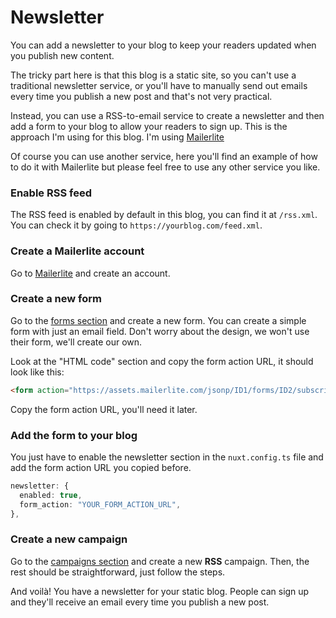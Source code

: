 # Newsletter

You can add a newsletter to your blog to keep your readers updated when you publish new content.

The tricky part here is that this blog is a static site, so you can't use a traditional newsletter service, or you'll have to manually send out emails every time you publish a new post and that's not very practical.

Instead, you can use a RSS-to-email service to create a newsletter and then add a form to your blog to allow your readers to sign up.
This is the approach I'm using for this blog. I'm using [Mailerlite](https://www.mailerlite.com/)

Of course you can use another service, here you'll find an example of how to do it with Mailerlite but please feel free to use any other service you like.

### Enable RSS feed

The RSS feed is enabled by default in this blog, you can find it at `/rss.xml`. You can check it by going to `https://yourblog.com/feed.xml`.

### Create a Mailerlite account

Go to [Mailerlite](https://www.mailerlite.com/) and create an account.

### Create a new form

Go to the [forms section](https://dashboard.mailerlite.com/forms/embedded) and create a new form. You can create a simple form with just an email field.
Don't worry about the design, we won't use their form, we'll create our own.

Look at the "HTML code" section and copy the form action URL, it should look like this:

```html
<form action="https://assets.mailerlite.com/jsonp/ID1/forms/ID2/subscribe"" method="post">
```

Copy the form action URL, you'll need it later.

### Add the form to your blog

You just have to enable the newsletter section in the `nuxt.config.ts` file and add the form action URL you copied before.

```typescript
newsletter: {
  enabled: true,
  form_action: "YOUR_FORM_ACTION_URL",
},
```

### Create a new campaign

Go to the [campaigns section](https://dashboard.mailerlite.com/campaigns/status/ready) and create a new **RSS** campaign. Then, the rest should be straightforward, just follow the steps.

And voilà! You have a newsletter for your static blog. People can sign up and they'll receive an email every time you publish a new post.
